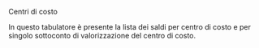 Centri di costo

In questo tabulatore è presente la lista dei saldi per centro di costo e per singolo sottoconto di valorizzazione del centro di costo.






